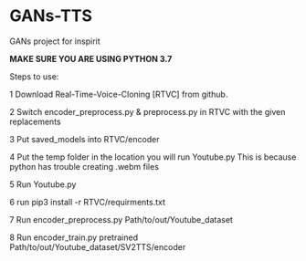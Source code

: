 # GANs-TTS
GANs project for inspirit

**MAKE SURE YOU ARE USING PYTHON 3.7**

Steps to use:

1 Download Real-Time-Voice-Cloning [RTVC] from github.

2 Switch encoder_preprocess.py & preprocess.py in RTVC with the given replacements

3 Put saved_models into RTVC/encoder

4 Put the temp folder in the location you will run Youtube.py
        This is because python has trouble creating .webm files

5 Run Youtube.py

6 run pip3 install -r RTVC/requirments.txt

7 Run encoder_preprocess.py  Path/to/out/Youtube_dataset

8 Run encoder_train.py pretrained Path/to/out/Youtube_dataset/SV2TTS/encoder
